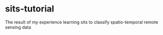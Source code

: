 # sits-tutorial
The result of my experience learning sits to classify spatio-temporal remote sensing data
